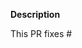 **Description**

This PR fixes #

<!--
Thank you for contributing to Robyn!

Contributing Conventions:

1. Include descriptive PR titles.
2. Build and test your changes before submitting a PR.

Pre-Commit Instructions:

Please ensure that you have run the [pre-commit hooks](https://github.com/sansyrox/robyn#%EF%B8%8F-to-develop-locally) on your PR.

-->

